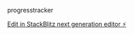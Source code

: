 progresstracker

[Edit in StackBlitz next generation editor ⚡️](https://stackblitz.com/~/github.com/sivadharshini1234/sb1-up7hezg7)
